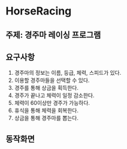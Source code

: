 # HorseRacing

## 주제: 경주마 레이싱 프로그램

## 요구사항
1. 경주마의 정보는 이름, 등급, 체력, 스피드가 있다.
2. 이용할 경주마들을 선택할 수 있다.
3. 경주를 통해 상금을 획득한다.
4. 경주가 끝나고 체력이 일정 감소한다.
5. 체력이 60이상만 경주가 가능하다.
6. 휴식을 통해 체력을 회복한다.
7. 상금을 통해 경주마를 뽑는다.

## 동작화면
